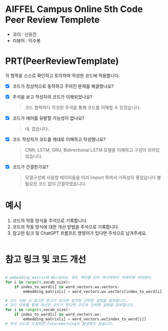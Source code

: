 # AIFFEL Campus Online 5th Code Peer Review Templete
- 코더 : 신유진
- 리뷰어 : 이수봉


# PRT(PeerReviewTemplate) 
각 항목을 스스로 확인하고 토의하여 작성한 코드에 적용합니다.

- [X] 코드가 정상적으로 동작하고 주어진 문제를 해결했나요?
  
- [X] 주석을 보고 작성자의 코드가 이해되었나요?
  > 코드 블럭마다 작성된 주석을 통해 코드를 이해할 수 있었습니다.
- [X] 코드가 에러를 유발할 가능성이 없나요?
  > 네, 없습니다.
- [X] 코드 작성자가 코드를 제대로 이해하고 작성했나요?
  > CNN, LSTM, GRU, Bidirectional LSTM 모델을 이해하고 구성이 되어있었습니다.
- [X] 코드가 간결한가요?
  > 모델구성에 사용할 레이어들을 미리 import 하여서 가독성이 좋았습니다
  > 불필요한 코드 없이 간결하였습니다.

# 예시
1. 코드의 작동 방식을 주석으로 기록합니다.
2. 코드의 작동 방식에 대한 개선 방법을 주석으로 기록합니다.
3. 참고한 링크 및 ChatGPT 프롬프트 명령어가 있다면 주석으로 남겨주세요.
```python

```

# 참고 링크 및 코드 개선
```python

# embedding_matrix에 Word2Vec 워드 벡터를 단어 하나씩마다 차례차례 카피한다.
for i in range(4,vocab_size):
    if index_to_word[i] in word_vectors.wv.vectors:
        embedding_matrix[i] = word_vectors.wv.vectors[index_to_word[i]]
```



```python
# 코드 리뷰 시 참고한 링크가 있다면 링크와 간략한 설명을 첨부합니다.
# 코드 리뷰를 통해 개선한 코드가 있다면 코드와 간략한 설명을 첨부합니다.
for i in range(4,vocab_size):
    if index_to_word[i] in word_vectors.wv:
        embedding_matrix[i] = word_vectors.wv[index_to_word[i]]
# 위의 코드로 수정하면 FutureWarning이 발생하지 않습니다.
```
